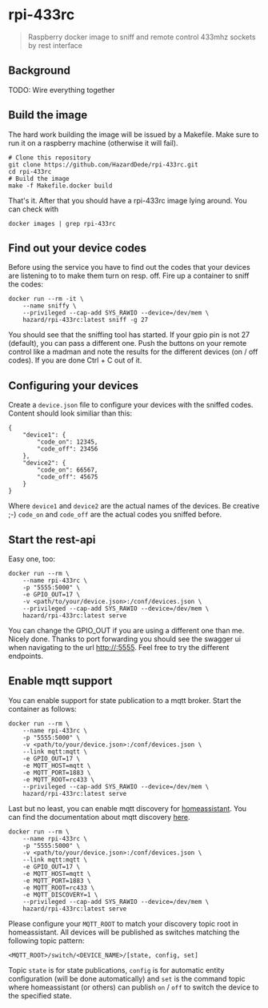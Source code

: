 # rpi-433rc

> Raspberry docker image to sniff and remote control 433mhz sockets by rest interface

## Background

TODO: Wire everything together

## Build the image

The hard work building the image will be issued by a Makefile. Make sure to run it on a raspberry machine (otherwise it will fail).

    # Clone this repository
    git clone https://github.com/HazardDede/rpi-433rc.git
    cd rpi-433rc
    # Build the image
    make -f Makefile.docker build
    
That's it. After that you should have a rpi-433rc image lying around. You can check with

    docker images | grep rpi-433rc
    
## Find out your device codes

Before using the service you have to find out the codes that your devices are listening to to make them turn on resp. off.
Fire up a container to sniff the codes:

    docker run --rm -it \
	    --name sniffy \
	    --privileged --cap-add SYS_RAWIO --device=/dev/mem \
	    hazard/rpi-433rc:latest sniff -g 27
	    
You should see that the sniffing tool has started. If your gpio pin is not 27 (default), you can pass a different one.
Push the buttons on your remote control like a madman and note the results for the different devices (on / off codes).
If you are done Ctrl + C out of it.

## Configuring your devices

Create a `device.json` file to configure your devices with the sniffed codes. Content should look similiar than this:

    {
        "device1": {
            "code_on": 12345,
            "code_off": 23456
        },
        "device2": {
            "code_on": 66567,
            "code_off": 45675
        }
    }
    
Where `device1` and `device2` are the actual names of the devices. Be creative ;-)
`code_on` and `code_off` are the actual codes you sniffed before.

## Start the rest-api

Easy one, too:
    
    docker run --rm \
        --name rpi-433rc \
        -p "5555:5000" \
        -e GPIO_OUT=17 \
        -v <path/to/your/device.json>:/conf/devices.json \
        --privileged --cap-add SYS_RAWIO --device=/dev/mem \
        hazard/rpi-433rc:latest serve
        
You can change the GPIO_OUT if you are using a different one than me.
Nicely done. Thanks to port forwarding you should see the swagger ui when navigating to the url [http://<raspi-ip>:5555](http://<raspi-ip>:5555).
Feel free to try the different endpoints.

## Enable mqtt support

You can enable support for state publication to a mqtt broker. Start the container as follows:

    docker run --rm \
        --name rpi-433rc \
        -p "5555:5000" \
        -v <path/to/your/device.json>:/conf/devices.json \
        --link mqtt:mqtt \
        -e GPIO_OUT=17 \
        -e MQTT_HOST=mqtt \
        -e MQTT_PORT=1883 \
        -e MQTT_ROOT=rc433 \
        --privileged --cap-add SYS_RAWIO --device=/dev/mem \
        hazard/rpi-433rc:latest serve
        
Last but no least, you can enable mqtt discovery for [homeassistant](https://www.home-assistant.io). You can find the
documentation about mqtt discovery [here](https://www.home-assistant.io/docs/mqtt/discovery/).

    docker run --rm \
        --name rpi-433rc \
        -p "5555:5000" \
        -v <path/to/your/device.json>:/conf/devices.json \
        --link mqtt:mqtt \
        -e GPIO_OUT=17 \
        -e MQTT_HOST=mqtt \
        -e MQTT_PORT=1883 \
        -e MQTT_ROOT=rc433 \
        -e MQTT_DISCOVERY=1 \
        --privileged --cap-add SYS_RAWIO --device=/dev/mem \
        hazard/rpi-433rc:latest serve
        
Please configure your `MQTT_ROOT` to match your discovery topic root in homeassistant. All devices will be published 
as switches matching the following topic pattern:

    <MQTT_ROOT>/switch/<DEVICE_NAME>/[state, config, set]
    
Topic `state` is for state publications, `config` is for automatic entity configuration (will be done automatically) and
`set` is the command topic where homeassistant (or others) can publish `on` / `off` to switch the device to the specified
state.
